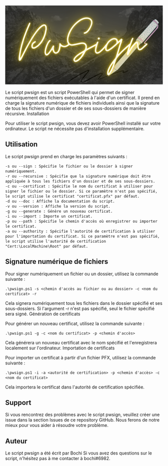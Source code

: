![](./.github/images/banner.png)

Le script pwsign est un script PowerShell qui permet de signer numériquement des fichiers exécutables à l'aide d'un certificat. Il prend en charge la signature numérique de fichiers individuels ainsi que la signature de tous les fichiers d'un dossier et de ses sous-dossiers de manière récursive.
Installation

Pour utiliser le script pwsign, vous devez avoir PowerShell installé sur votre ordinateur. Le script ne nécessite pas d'installation supplémentaire.

## Utilisation

Le script pwsign prend en charge les paramètres suivants :

    -s ou --sign : Spécifie le fichier ou le dossier à signer numériquement.
    -r ou --recursive : Spécifie que la signature numérique doit être appliquée à tous les fichiers d'un dossier et de ses sous-dossiers.
    -c ou --certificat : Spécifie le nom du certificat à utiliser pour signer le fichier ou le dossier. Si ce paramètre n'est pas spécifié, le script utilise le certificat "certificat.pfx" par défaut.
    -d ou --doc : Affiche la documentation du script.
    -v ou --version : Affiche la version du script.
    -g ou --generate : Génère un nouveau certificat.
    -i ou --import : Importe un certificat.
    -p ou --path : Spécifie le chemin d'accès où enregistrer ou importer le certificat.
    -a ou --authority : Spécifie l'autorité de certification à utiliser pour l'importation du certificat. Si ce paramètre n'est pas spécifié, le script utilise l'autorité de certification "Cert:\LocalMachine\Root" par défaut.

## Signature numérique de fichiers

Pour signer numériquement un fichier ou un dossier, utilisez la commande suivante :

```
.\pwsign.ps1 -s <chemin d'accès au fichier ou au dossier> -c <nom du certificat> -r
```

Cela signera numériquement tous les fichiers dans le dossier spécifié et ses sous-dossiers. Si l'argument -r n'est pas spécifié, seul le fichier spécifié sera signé.
Génération de certificats

Pour générer un nouveau certificat, utilisez la commande suivante :

```
.\pwsign.ps1 -g -c <nom du certificat> -p <chemin d'accès>
```

Cela générera un nouveau certificat avec le nom spécifié et l'enregistrera localement sur l'ordinateur.
Importation de certificats

Pour importer un certificat à partir d'un fichier PFX, utilisez la commande suivante :

```
.\pwsign.ps1 -i -a <autorité de certification> -p <chemin d'accès> -c <nom du certificat>
```

Cela importera le certificat dans l'autorité de certification spécifiée.

## Support

Si vous rencontrez des problèmes avec le script pwsign, veuillez créer une issue dans la section Issues de ce repository GitHub. Nous ferons de notre mieux pour vous aider à résoudre votre problème.

## Auteur

Le script pwsign a été écrit par Bochi Si vous avez des questions sur le script, n'hésitez pas à me contacter à bochi#6982.
